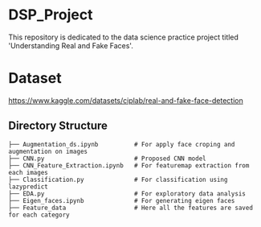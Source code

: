 # DSP_Project
This repository is dedicated to the data science practice project titled 'Understanding Real and Fake Faces'.

# Dataset
https://www.kaggle.com/datasets/ciplab/real-and-fake-face-detection

## Directory Structure

```
├── Augmentation_ds.ipynb          # For apply face croping and augmentation on images
├── CNN.py                         # Proposed CNN model
├── CNN_Feature_Extraction.ipynb   # For featuremap extraction from each images
├── Classification.py              # For classification using lazypredict
├── EDA.py                         # For exploratory data analysis
├── Eigen_faces.ipynb              # For generating eigen faces
├── Feature_data                   # Here all the features are saved for each category

``` 
